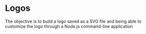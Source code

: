 # Logos
The objective is to build a logo saved as a SVG file and being able to customize the logo through a Node.js command-line application
